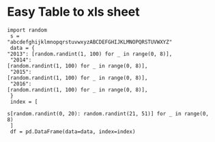# Easy Table to xls sheet
<code>import random <br>
s = "abcdefghijklmnopqrstuvwxyzABCDEFGHIJKLMNOPQRSTUVWXYZ" <br>
data = {
    "2013": [random.randint(1, 100) for _ in range(0, 8)],<br>
    "2014": [random.randint(1, 100) for _ in range(0, 8)],<br>
    "2015": [random.randint(1, 100) for _ in range(0, 8)],<br>
    "2016": [random.randint(1, 100) for _ in range(0, 8)],<br>
}<br>
index = [<br>
    s[random.randint(0, 20): random.randint(21, 51)] for _ in range(0, 8)<br>
]<br>
df = pd.DataFrame(data=data, index=index)<br>
</code>